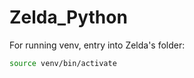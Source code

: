 # Zelda_Python

For running venv, entry into Zelda's folder:
 ```bash
 source venv/bin/activate
 ```

 